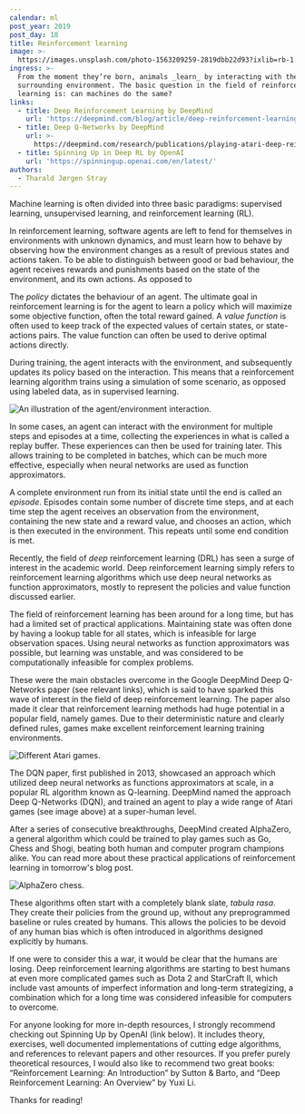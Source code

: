 ```yaml
---
calendar: ml
post_year: 2019
post_day: 18
title: Reinforcement learning
image: >-
  https://images.unsplash.com/photo-1563209259-2819dbb22d93?ixlib=rb-1.2.1&ixid=eyJhcHBfaWQiOjEyMDd9&auto=format&fit=crop&w=1100&q=60
ingress: >-
  From the moment they’re born, animals _learn_ by interacting with their
  surrounding environment. The basic question in the field of reinforcement
  learning is: can machines do the same?
links:
  - title: Deep Reinforcement Learning by DeepMind
    url: 'https://deepmind.com/blog/article/deep-reinforcement-learning'
  - title: Deep Q-Networks by DeepMind
    url: >-
      https://deepmind.com/research/publications/playing-atari-deep-reinforcement-learning
  - title: Spinning Up in Deep RL by OpenAI
    url: 'https://spinningup.openai.com/en/latest/'
authors:
  - Tharald Jørgen Stray
---
```

Machine learning is often divided into three basic paradigms: supervised learning, unsupervised learning, and reinforcement learning (RL).

In reinforcement learning, software agents are left to fend for themselves in environments with unknown dynamics, and must learn how to behave by observing how the environment changes as a result of previous states and actions taken. To be able to distinguish between good or bad behaviour, the agent receives rewards and punishments based on the state of the environment, and its own actions. As opposed to

The _policy_ dictates the behaviour of an agent. The ultimate goal in reinforcement learning is for the agent to learn a policy which will maximize some objective function, often the total reward gained. A _value function_ is often used to keep track of the expected values of certain states, or state-actions pairs. The value function can often be used to derive optimal actions directly.

During training, the agent interacts with the environment, and subsequently updates its policy based on the interaction. This means that a reinforcement learning algorithm trains using a simulation of some scenario, as opposed using labeled data, as in supervised learning.

![An illustration of the agent/environment interaction.](https://i.ibb.co/qkwCmBR/agent-environment.png)

In some cases, an agent can interact with the environment for multiple steps and episodes at a time, collecting the experiences in what is called a replay buffer. These experiences can then be used for training later. This allows training to be completed in batches, which can be much more effective, especially when neural networks are used as function approximators.

A complete environment run from its initial state until the end is called an _episode_. Episodes contain some number of discrete time steps, and at each time step the agent receives an observation from the environment, containing the new state and a reward value, and chooses an action, which is then executed in the environment. This repeats until some end condition is met.

Recently, the field of _deep_ reinforcement learning (DRL) has seen a surge of interest in the academic world. Deep reinforcement learning simply refers to reinforcement learning algorithms which use deep neural networks as function approximators, mostly to represent the policies and value function discussed earlier.

The field of reinforcement learning has been around for a long time, but has had a limited set of practical applications. Maintaining state was often done by having a lookup table for all states, which is infeasible for large observation spaces. Using neural networks as function approximators was possible, but learning was unstable, and was considered to be computationally infeasible for complex problems. 

These were the main obstacles overcome in the Google DeepMind Deep Q-Networks paper (see relevant links), which is said to have sparked this wave of interest in the field of deep reinforcement learning. The paper also made it clear that reinforcement learning methods had huge potential in a popular field, namely games. Due to their deterministic nature and clearly defined rules, games make excellent reinforcement learning training environments.

![Different Atari games.](https://i.ibb.co/3Fq28gn/atari.png)

The DQN paper, first published in 2013, showcased an approach which utilized deep neural networks as functions approximators at scale, in a popular RL algorithm known as Q-learning. DeepMind named the approach Deep Q-Networks (DQN), and trained an agent to play a wide range of Atari games (see image above) at a super-human level. 

After a series of consecutive breakthroughs, DeepMind created AlphaZero, a general algorithm which could be trained to play games such as Go, Chess and Shogi, beating both human and computer program champions alike. You can read more about these practical applications of reinforcement learning in tomorrow's blog post.

![AlphaZero chess.](https://i.ibb.co/fSCpXK9/chess.jpg)

These algorithms often start with a completely blank slate, _tabula rasa_. They create their policies from the ground up, without any preprogrammed baseline or rules created by humans. This allows the policies to be devoid of any human bias which is often introduced in algorithms designed explicitly by humans. 

If one were to consider this a war, it would be clear that the humans are losing. Deep reinforcement learning algorithms are starting to best humans at even more complicated games such as Dota 2 and StarCraft II, which include vast amounts of imperfect information and long-term strategizing, a combination which for a long time was considered infeasible for computers to overcome.

For anyone looking for more in-depth resources, I strongly recommend checking out Spinning Up by OpenAI (link below). It includes theory, exercises, well documented implementations of cutting edge algorithms, and references to relevant papers and other resources. If you prefer purely theoretical resources, I would also like to recommend two great books: “Reinforcement Learning: An Introduction” by Sutton & Barto, and “Deep Reinforcement Learning: An Overview” by Yuxi Li. 

Thanks for reading!
